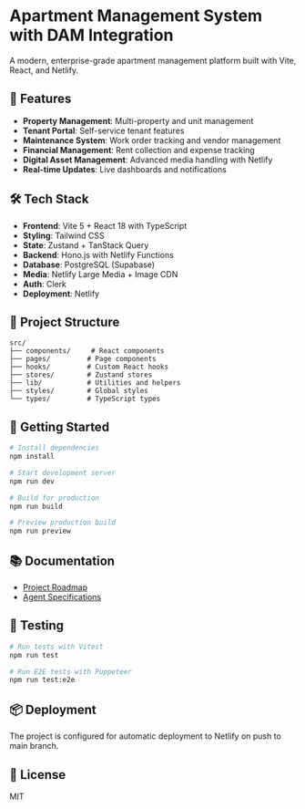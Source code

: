 # Apartment Management System with DAM Integration

A modern, enterprise-grade apartment management platform built with Vite, React, and Netlify.

## 🚀 Features

- **Property Management**: Multi-property and unit management
- **Tenant Portal**: Self-service tenant features
- **Maintenance System**: Work order tracking and vendor management
- **Financial Management**: Rent collection and expense tracking
- **Digital Asset Management**: Advanced media handling with Netlify
- **Real-time Updates**: Live dashboards and notifications

## 🛠 Tech Stack

- **Frontend**: Vite 5 + React 18 with TypeScript
- **Styling**: Tailwind CSS
- **State**: Zustand + TanStack Query
- **Backend**: Hono.js with Netlify Functions
- **Database**: PostgreSQL (Supabase)
- **Media**: Netlify Large Media + Image CDN
- **Auth**: Clerk
- **Deployment**: Netlify

## 📁 Project Structure

```
src/
├── components/     # React components
├── pages/         # Page components
├── hooks/         # Custom React hooks
├── stores/        # Zustand stores
├── lib/           # Utilities and helpers
├── styles/        # Global styles
└── types/         # TypeScript types
```

## 🏃 Getting Started

```bash
# Install dependencies
npm install

# Start development server
npm run dev

# Build for production
npm run build

# Preview production build
npm run preview
```

## 📚 Documentation

- [Project Roadmap](./PROJECT_ROADMAP.md)
- [Agent Specifications](./AGENT_SPECIFICATIONS.md)

## 🧪 Testing

```bash
# Run tests with Vitest
npm run test

# Run E2E tests with Puppeteer
npm run test:e2e
```

## 📦 Deployment

The project is configured for automatic deployment to Netlify on push to main branch.

## 📝 License

MIT